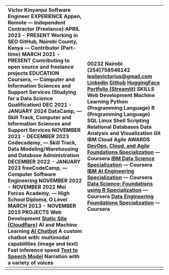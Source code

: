 

| Victor Kinyanjui Software Engineer EXPERIENCE  Appen, Remote — Independent Contractor (Freelance) APRIL 2023 \- PRESENT Working in SEO GitHub, Nairobi County, Kenya — Contributor (Part-time) MARCH 2021 \- PRESENT Contributing to open source and freelance projects EDUCATION  Coursera, — Computer and Information Sciences and Support Services (Studying for a Data Science Qualification) DEC 2021 \- JANUARY 2024 DataCamp, — Skill Track, Computer and Information Sciences and Support Services NOVEMBER 2021 \- DECEMBER 2023 Codecademy, — Skill Track, Data Modeling/Warehousing and Database Administration DECEMBER 2022 \- JANUARY 2023 freeCodeCamp, — Computer Software Engineering NOVEMBER 2022 \- NOVEMBER 2022 Moi Forces Academy, — High School Diploma, O Level MARCH 2013 \- NOVEMBER 2015 PROJECTS  Web Development  [Static Site (Cloudflare)](https://1fd96ff6.swagger-ui-642.pages.dev/)  AI and Machine Learning [AI Chatbot](https://huggingface.co/spaces/LVKinyanjui/FastInferenceChat) A custom chatbot with: multimodal capabilities (image and text) Fast inference speed [Text to Speech Model](https://colab.research.google.com/drive/1fzSy_sklQNQBXg-SZhWyiqdDH-Wke6H7?usp=sharing) Narration with a variety of voices | 00232 Nairobi (254)758546142  [leslievictorius@gmail.com](mailto:leslievictorius@gmail.com) [Linkedin](https://www.linkedin.com/in/victor-kinyanjui-88a183225/) [Github](https://github.com/LVKinyanjui) [HuggingFace](https://huggingface.co/LVKinyanjui) [Portfolio (Streamlit)](https://share.streamlit.io/user/lvkinyanjui) SKILLS Web Development Machine Learning Python (Programming Language) R (Programming Language) SQL Linux Shell Scripting Relational Databases Data Analysis and Visualization Git IBM Cloud Agile AWARDS  [DevOps, Cloud, and Agile Foundations Specialization](https://www.coursera.org/account/accomplishments/specialization/certificate/BDPHTNLXC2ZL) — Coursera [IBM Data Science Specialization](https://www.coursera.org/account/accomplishments/specialization/certificate/RWLCKEHB6NDW) — Coursera [IBM AI Engineering Specialization](https://www.coursera.org/account/accomplishments/specialization/certificate/RSGG8ZZZBZKQ) — Coursera [Data Science: Foundations using R Specialization](https://www.coursera.org/account/accomplishments/specialization/certificate/KFKCG8TQVDCY) — Coursera [Data Engineering Foundations Specialization](https://www.coursera.org/account/accomplishments/specialization/certificate/2HUKMZ6YJWLM) — Coursera  |
| :---- | :---- |
|  |  |

